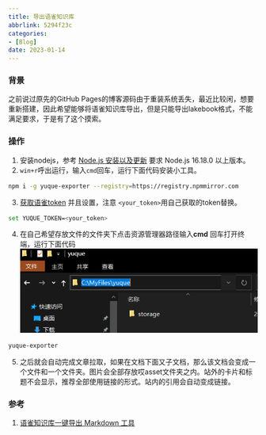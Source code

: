 ```yaml
---
title: 导出语雀知识库
abbrlink: 5294f23c
categories:
- [Blog]
date: 2023-01-14
---
```


### 背景

之前说过原先的GitHub Pages的博客源码由于重装系统丢失，最近比较闲，想要重新搭建，因此希望能够将语雀知识库导出，但是只能导出lakebook格式，不能满足要求，于是有了这个摸索。

<!--more-->

### 操作

1. 安装nodejs，参考 [Node.js 安装以及更新](https://yu-qi-hang.gitee.io/posts/ccc6aa86) 要求 Node.js 16.18.0 以上版本。
2. `win+r`呼出运行，输入`cmd`回车，运行下面代码安装小工具。

```bash
npm i -g yuque-exporter --registry=https://registry.npmmirror.com
```

3. [获取语雀token](https://link.zhihu.com/?target=https%3A//www.yuque.com/yuque/developer/api%23785a3731) 并且设置，注意 `<your_token>`用自己获取的token替换。

```bash
set YUQUE_TOKEN=<your_token>
```

4. 在自己希望存放文件的文件夹下点击资源管理器路径输入**cmd** 回车打开终端，运行下面代码![image.png](导出语雀知识库/1672745817949-46e3f0c1-f46a-4bba-9f62-26fece0e6510.png)

```bash
yuque-exporter
```

5. 之后就会自动完成文章拉取，如果在文档下面又子文档，那么该文档会变成一个文件和一个文件夹。图片会全部存放哎asset文件夹之内。站外的卡片和标题不会显示，推荐全部使用链接的形式。站内的引用会自动变成链接。

### 参考

1. [语雀知识库一键导出 Markdown 工具](https://zhuanlan.zhihu.com/p/582287220)
